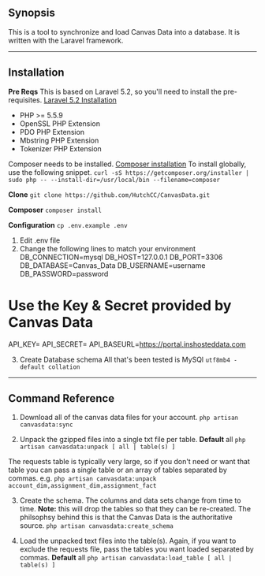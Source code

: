 ## Synopsis

This is a tool to synchronize and load Canvas Data into a database. It is written with the Laravel framework.

---

## Installation

**Pre Reqs**
This is based on Laravel 5.2, so you'll need to install the pre-requisites.
[Laravel 5.2 Installation](https://laravel.com/docs/5.2/installation)
- PHP >= 5.5.9
- OpenSSL PHP Extension
- PDO PHP Extension
- Mbstring PHP Extension
- Tokenizer PHP Extension

Composer needs to be installed.
[Composer installation](https://getcomposer.org/download/)
To install globally, use the following snippet.
`curl -sS https://getcomposer.org/installer | sudo php -- --install-dir=/usr/local/bin --filename=composer`

**Clone**
`git clone https://github.com/HutchCC/CanvasData.git`

**Composer**
`composer install`

**Configuration**
`cp .env.example .env`

1. Edit .env file
2. Change the following lines to match your environment
DB_CONNECTION=mysql
DB_HOST=127.0.0.1
DB_PORT=3306
DB_DATABASE=Canvas_Data
DB_USERNAME=username
DB_PASSWORD=password

# Use the Key & Secret provided by Canvas Data
API_KEY=
API_SECRET=
API_BASEURL=https://portal.inshosteddata.com

3. Create Database schema
All that's been tested is MySQl `utf8mb4 - default collation`
---

## Command Reference

1. Download all of the canvas data files for your account.
`php artisan canvasdata:sync`

2. Unpack the gzipped files into a single txt file per table.
**Default** all
`php artisan canvasdata:unpack [ all | table(s) ]`

The requests table is typically very large, so if you don't need or want that table you can pass a single table or an array of tables separated by commas.
e.g.
`php artisan canvasdata:unpack account_dim,assignment_dim,assignment_fact`

3. Create the schema. The columns and data sets change from time to time.
**Note:** this will drop the tables so that they can be re-created. The philsophsy behind this is that the Canvas Data is the authoritative source.
`php artisan canvasdata:create_schema`

4. Load the unpacked text files into the table(s). Again, if you want to exclude the requests file, pass the tables you want loaded separated by commas.
**Default** all
`php artisan canvasdata:load_table [ all | table(s) ]`

